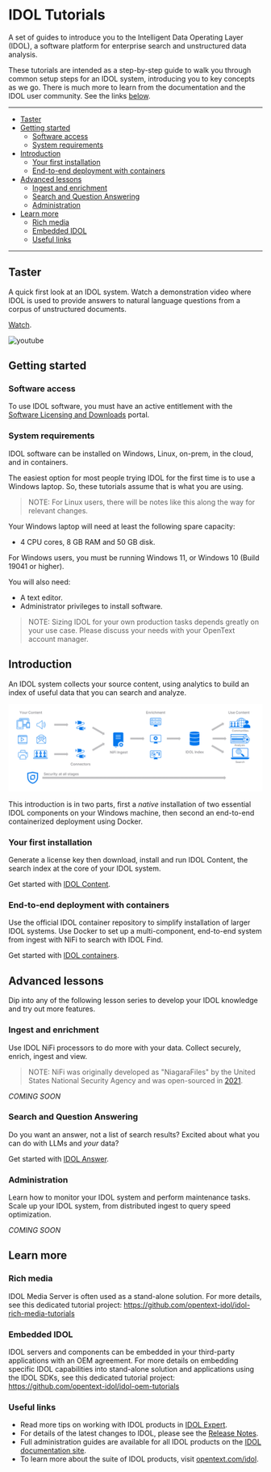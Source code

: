 # IDOL Tutorials

A set of guides to introduce you to the Intelligent Data Operating Layer (IDOL), a software platform for enterprise search and unstructured data analysis.

These tutorials are intended as a step-by-step guide to walk you through common setup steps for an IDOL system, introducing you to key concepts as we go. There is much more to learn from the documentation and the IDOL user community. See the links [below](#learn-more).

---

- [Taster](#taster)
- [Getting started](#getting-started)
  - [Software access](#software-access)
  - [System requirements](#system-requirements)
- [Introduction](#introduction)
  - [Your first installation](#your-first-installation)
  - [End-to-end deployment with containers](#end-to-end-deployment-with-containers)
- [Advanced lessons](#advanced-lessons)
  - [Ingest and enrichment](#ingest-and-enrichment)
  - [Search and Question Answering](#search-and-question-answering)
  - [Administration](#administration)
- [Learn more](#learn-more)
  - [Rich media](#rich-media)
  - [Embedded IDOL](#embedded-idol)
  - [Useful links](#useful-links)

---

## Taster

A quick first look at an IDOL system. Watch a demonstration video where IDOL is used to provide answers to natural language questions from a corpus of unstructured documents.

[Watch](https://www.youtube.com/watch?v=QEAejsJc8ws&list=PLlUdEXI83_Xoq5Fe2iUnY8fjV9PuX61FA&index=45).

![youtube](https://img.youtube.com/vi/QEAejsJc8ws/hqdefault.jpg)

## Getting started

### Software access

To use IDOL software, you must have an active entitlement with the [Software Licensing and Downloads](https://sld.microfocus.com/mysoftware/index) portal.

### System requirements

IDOL software can be installed on Windows, Linux, on-prem, in the cloud, and in containers.

The easiest option for most people trying IDOL for the first time is to use a Windows laptop. So, these tutorials assume that is what you are using.  

> NOTE: For Linux users, there will be notes like this along the way for relevant changes.

Your Windows laptop will need at least the following spare capacity:
- 4 CPU cores, 8 GB RAM and 50 GB disk.

For Windows users, you must be running Windows 11, or Windows 10 (Build 19041 or higher).

You will also need:
- A text editor.
- Administrator privileges to install software.

> NOTE: Sizing IDOL for your own production tasks depends greatly on your use case. Please discuss your needs with your OpenText account manager.

## Introduction

An IDOL system collects your source content, using analytics to build an index of useful data that you can search and analyze.

![idol-workflow](figs/idol-workflow.png)

This introduction is in two parts, first a *native* installation of two essential IDOL components on your Windows machine, then second an end-to-end containerized deployment using Docker.

### Your first installation

Generate a license key then download, install and run IDOL Content, the search index at the core of your IDOL system.

Get started with [IDOL Content](introduction/native/README.md).

### End-to-end deployment with containers

Use the official IDOL container repository to simplify installation of larger IDOL systems. Use Docker to set up a multi-component, end-to-end system from ingest with NiFi to search with IDOL Find. 

Get started with [IDOL containers](introduction/containers/README.md).

## Advanced lessons

Dip into any of the following lesson series to develop your IDOL knowledge and try out more features.

### Ingest and enrichment

Use IDOL NiFi processors to do more with your data.  Collect securely, enrich, ingest and view. 

> NOTE: NiFi was originally developed as "NiagaraFiles" by the United States National Security Agency and was open-sourced in [2021](https://www.nsa.gov/Research/Technology-Transfer-Program/Success-Stories/Article/3306190/nsa-releases-niagarafiles-to-open-source-software/#:~:text=To%20ensure%20that%20the%20most%20important%20information%20was,Agency%20%28NSA%29%20and%20across%20the%20Intelligence%20Community%20%28IC%29.).

*COMING SOON*

<!-- 
- [NiFi Process Groups](./ingestion/nifi-process-group/README.md)
- [NiFi Ingest Showcase Examples](./ingestion/nifi-ingest-showcases/README.md)

Connectors - Discuss multiple sources and show examples for:
- [ ] xECM ingest
- [ ] Documentum ingest
- [ ] Dropbox ingest
- [ ] Twitter ingest - stream and channel
- [ ] Web ingest - Wookiepedia - https://starwars.fandom.com/wiki/Main_Page or https://starwars.fandom.com/wiki/Special:Random
    - Grab Categories, title, long_title, content (in sections) and dates (created, last updated?)
- [ ] ODBC ingest (Filr?)

Within the above, showcase some enrichment tasks
- [ ] Processor groups
- [ ] KeyView extract and filter, route on filetype.
- [ ] Eduction:
    - Grab names from a document in NiFi
      - Point to all available grammar packages
    - Create a custom grammar
      - quotes, build to solution for Don
    - Use the custom grammar in NiFi
- [ ] OCR, with analyze media
 -->

### Search and Question Answering

Do you want an answer, not a list of search results?  Excited about what you can do with LLMs and *your* data?

Get started with [IDOL Answer](./retrieval/answer/README.md).

### Administration

Learn how to monitor your IDOL system and perform maintenance tasks. Scale up your IDOL system, from distributed ingest to query speed optimization.

*COMING SOON*

<!-- 
  - [ ] Bind-mounting lesson: Bind-mount content.cfg, change log level and also bind-mount logs folder/
 -->

## Learn more

### Rich media

IDOL Media Server is often used as a stand-alone solution. For more details, see this dedicated tutorial project: <https://github.com/opentext-idol/idol-rich-media-tutorials>

### Embedded IDOL

IDOL servers and components can be embedded in your third-party applications with an OEM agreement. For more details on embedding specific IDOL capabilities into stand-alone solution and applications using the IDOL SDKs, see this dedicated tutorial project: <https://github.com/opentext-idol/idol-oem-tutorials>

### Useful links

- Read more tips on working with IDOL products in [IDOL Expert](https://www.microfocus.com/documentation/idol/IDOL_24_3/IDOLServer_24.3_Documentation/Guides/html/expert/Content/IDOLExpert_Welcome.htm).
- For details of the latest changes to IDOL, please see the [Release Notes](https://www.microfocus.com/documentation/idol/IDOL_24_3/IDOLReleaseNotes_24.3_Documentation/idol/Content/_Introduction.htm).
- Full administration guides are available for all IDOL products on the [IDOL documentation site](https://www.microfocus.com/documentation/idol/).
- To learn more about the suite of IDOL products, visit [opentext.com/idol](https://www.opentext.com/products/unstructured-data-analytics).
